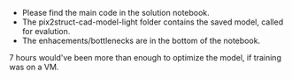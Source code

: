 - Please find the main code in the solution notebook.
- The pix2struct-cad-model-light folder contains the saved model, called for evalution.
- The enhacements/bottlenecks are in the bottom of the notebook.

7 hours would've been more than enough to optimize the model, if training was on a VM.
